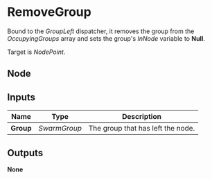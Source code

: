 # RemoveGroup
Bound to the *GroupLeft* dispatcher, it removes the group from the *OccupyingGroups*
array and sets the group's *InNode* variable to **Null**.  

Target is *NodePoint*.  

## Node

## Inputs
|Name       |Type           |Description                        |
|-----------|---------------|-----------------------------------|
|**Group**  |*SwarmGroup*   |The group that has left the node.  |

## Outputs
**None**